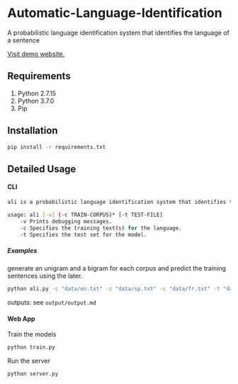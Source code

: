 # Automatic-Language-Identification
A probabilistic language identification system that identifies the language of a sentence 

[Visit demo website.](https://automatic-language-detection.herokuapp.com/)

## Requirements
1. Python 2.7.15
2. Python 3.7.0
3. Pip

## Installation
``` bash
pip install -r requirements.txt
```

## Detailed Usage

#### CLI

``` bash
ali is a probabilistic language identification system that identifies the langue of a sentence.

usage: ali [-v] (-c TRAIN-CORPUS)* [-t TEST-FILE]
    -v Prints debugging messages.
    -c Specifies the training text(s) for the language.
    -t Specifies the test set for the model.
```

##### Examples

generate an unigram and a bigram for each corpus and predict the training sentences using the later.
``` bash
python ali.py -c "data/en.txt" -c "data/sp.txt" -c "data/fr.txt" -t "data/first10TestSentences.txt"
```
outputs: see `output/output.md`

#### Web App

Train the models
``` bash
python train.py
```

Run the server
``` bash
python server.py
```
